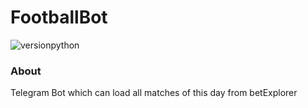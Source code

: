 # FootballBot
![versionpython](https://img.shields.io/pypi/pyversions/aiogram)
### About
Telegram Bot which can load all matches of this day from betExplorer

